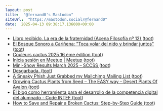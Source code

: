 ```yaml
---
layout: post
title:  "@fernand0's Mastodon"
siteUrl:  "https://mastodon.social/@fernand0"
date:  2025-04-13 09:38:17.136000+00:00
---
```

*  [Libro recibido. La era de la fraternidad (Acena Filosofía nº 12) ](https://fotografiasenmovimiento.wordpress.com/2025/04/13/libro-recibido-la-era-de-la-fraternidad-acena-filosofia-no-12) ([toot](https://mastodon.social/@fernand0/114329983197795207))
*  [El Bosque Sonoro a Cariñena: &quot;Toca volar del nido y brindar juntos&quot;   ](https://www.aragonmusical.com/2025/03/el-bosque-sonoro-se-muda-a-carinena-toca-volar-del-nido-y-brindar-juntos/) ([toot](https://mastodon.social/@fernand0/114329901270800115))
*  [Couleurs cactus 2025 16 ème édition ](https://www.tela-botanica.org/2025/03/couleurs-cactus-2025-16-eme-edition-2) ([toot](https://mastodon.social/@fernand0/114329729159805748))
*  [Inicia sesión en Meetup \| Meetup ](https://www.meetup.com/es-ES/devops-zaragoza/events/306991731) ([toot](https://mastodon.social/@fernand0/114328090580584811))
*  [Mini-Show Results March 2025 – SCCSS ](https://southcoastcss.org/mini-show-results-march-2025) ([toot](https://mastodon.social/@fernand0/114326125181677510))
*  [Desgarbada. ](https://avecesunafoto.wordpress.com/2025/04/11/desgarbada-2) ([toot](https://mastodon.social/@fernand0/114326070930555213))
*  [A Sneaky Phish Just Grabbed my Mailchimp Mailing List ](https://www.troyhunt.com/a-sneaky-phish-just-grabbed-my-mailchimp-mailing-list) ([toot](https://mastodon.social/@fernand0/114326025825931840))
*  [Growing Cactus Plants from Seed – The EASY way – Desert Plants Of Avalon ](https://desertplantsofavalon.com/uncategorized/growing-cactus-plants-from-seed-the-easy-way) ([toot](https://mastodon.social/@fernand0/114325602060546894))
*  [El blog como herramienta para el desarrollo de la competencia digital del alumnado - Code INTEF ](https://code.intef.es/noticias/el-blog-como-herramienta-para-el-desarrollo-de-la-competencia-digital-del-alumnado) ([toot](https://mastodon.social/@fernand0/114325503496527140))
*  [How to Save and Repair a Broken Cactus: Step-by-Step Guide ](https://cactusway.com/how-to-save-and-repair-a-broken-cactus-step-by-step-guide) ([toot](https://mastodon.social/@fernand0/114325150725308615))

